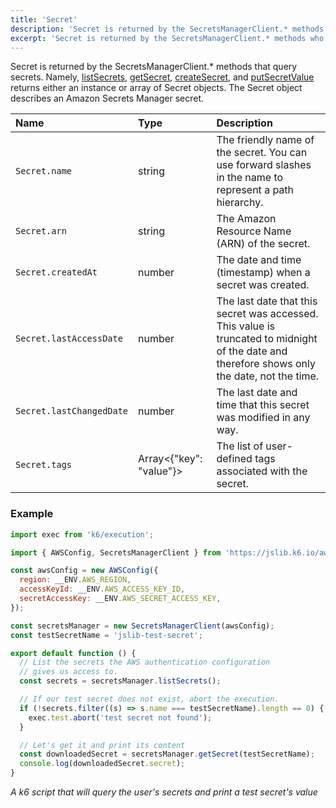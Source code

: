 ```yaml
---
title: 'Secret'
description: 'Secret is returned by the SecretsManagerClient.* methods who query secrets from AWS secrets manager.'
excerpt: 'Secret is returned by the SecretsManagerClient.* methods who query secrets from AWS secrets manager.'
---
```


Secret is returned by the SecretsManagerClient.* methods that query secrets. Namely, [listSecrets](/javascript-api/jslib/aws/secretsmanagerclient/secretsmanagerclient-listsecrets/),
[getSecret](/javascript-api/jslib/aws/secretsmanagerclient/secretsmanagerclient-getsecret),
[createSecret](/javascript-api/jslib/aws/secretsmanagerclient/secretsmanagerclient-createsecret), and
[putSecretValue](/javascript-api/jslib/aws/secretsmanagerclient/secretsmanagerclient-putsecretvalue) returns either an instance or array of Secret objects. The Secret object describes an Amazon Secrets Manager secret.

| Name                     | Type                    | Description                                                                                                                                   |
| :----------------------- | :---------------------- | :-------------------------------------------------------------------------------------------------------------------------------------------- |
| `Secret.name`            | string                  | The friendly name of the secret. You can use forward slashes in the name to represent a path hierarchy.                                       |
| `Secret.arn`             | string                  | The Amazon Resource Name (ARN) of the secret.                                                                                                 |
| `Secret.createdAt`       | number                  | The date and time (timestamp) when a secret was created.                                                                                      |
| `Secret.lastAccessDate`  | number                  | The last date that this secret was accessed. This value is truncated to midnight of the date and therefore shows only the date, not the time. |
| `Secret.lastChangedDate` | number                  | The last date and time that this secret was modified in any way.                                                                              |
| `Secret.tags`            | Array<{"key": "value"}> | The list of user-defined tags associated with the secret.                                                                                     |

### Example

<CodeGroup labels={[]}>

```javascript
import exec from 'k6/execution';

import { AWSConfig, SecretsManagerClient } from 'https://jslib.k6.io/aws/0.8.1/secrets-manager.js';

const awsConfig = new AWSConfig({
  region: __ENV.AWS_REGION,
  accessKeyId: __ENV.AWS_ACCESS_KEY_ID,
  secretAccessKey: __ENV.AWS_SECRET_ACCESS_KEY,
});

const secretsManager = new SecretsManagerClient(awsConfig);
const testSecretName = 'jslib-test-secret';

export default function () {
  // List the secrets the AWS authentication configuration
  // gives us access to.
  const secrets = secretsManager.listSecrets();

  // If our test secret does not exist, abort the execution.
  if (!secrets.filter((s) => s.name === testSecretName).length == 0) {
    exec.test.abort('test secret not found');
  }

  // Let's get it and print its content
  const downloadedSecret = secretsManager.getSecret(testSecretName);
  console.log(downloadedSecret.secret);
}
```

_A k6 script that will query the user's secrets and print a test secret's value_

</CodeGroup>

